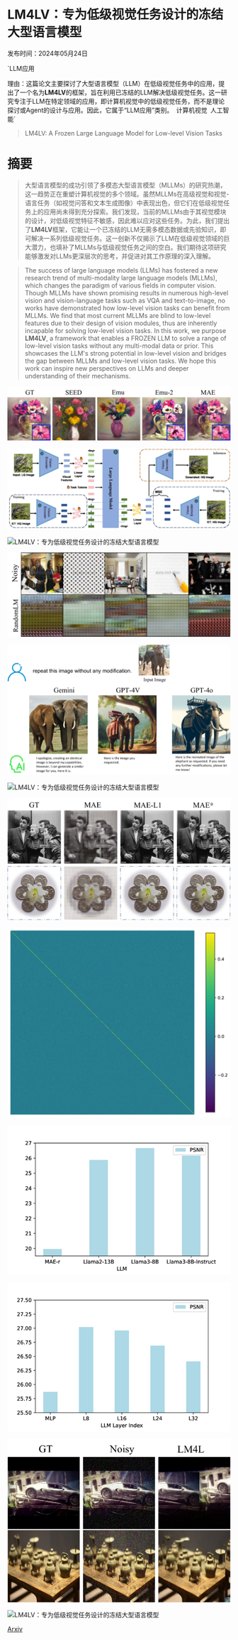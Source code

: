 # LM4LV：专为低级视觉任务设计的冻结大型语言模型

发布时间：2024年05月24日

`LLM应用

理由：这篇论文主要探讨了大型语言模型（LLM）在低级视觉任务中的应用，提出了一个名为**LM4LV**的框架，旨在利用已冻结的LLM解决低级视觉任务。这一研究专注于LLM在特定领域的应用，即计算机视觉中的低级视觉任务，而不是理论探讨或Agent的设计与应用。因此，它属于“LLM应用”类别。` `计算机视觉` `人工智能`

> LM4LV: A Frozen Large Language Model for Low-level Vision Tasks

# 摘要

> 大型语言模型的成功引领了多模态大型语言模型（MLLMs）的研究热潮，这一趋势正在重塑计算机视觉的多个领域。虽然MLLMs在高级视觉和视觉-语言任务（如视觉问答和文本生成图像）中表现出色，但它们在低级视觉任务上的应用尚未得到充分探索。我们发现，当前的MLLMs由于其视觉模块的设计，对低级视觉特征不敏感，因此难以应对这些任务。为此，我们提出了**LM4LV**框架，它能让一个已冻结的LLM无需多模态数据或先验知识，即可解决一系列低级视觉任务。这一创新不仅揭示了LLM在低级视觉领域的巨大潜力，也填补了MLLMs与低级视觉任务之间的空白。我们期待这项研究能够激发对LLMs更深层次的思考，并促进对其工作原理的深入理解。

> The success of large language models (LLMs) has fostered a new research trend of multi-modality large language models (MLLMs), which changes the paradigm of various fields in computer vision. Though MLLMs have shown promising results in numerous high-level vision and vision-language tasks such as VQA and text-to-image, no works have demonstrated how low-level vision tasks can benefit from MLLMs. We find that most current MLLMs are blind to low-level features due to their design of vision modules, thus are inherently incapable for solving low-level vision tasks. In this work, we purpose $\textbf{LM4LV}$, a framework that enables a FROZEN LLM to solve a range of low-level vision tasks without any multi-modal data or prior. This showcases the LLM's strong potential in low-level vision and bridges the gap between MLLMs and low-level vision tasks. We hope this work can inspire new perspectives on LLMs and deeper understanding of their mechanisms.

![LM4LV：专为低级视觉任务设计的冻结大型语言模型](../../../paper_images/2405.15734/x1.png)

![LM4LV：专为低级视觉任务设计的冻结大型语言模型](../../../paper_images/2405.15734/x2.png)

![LM4LV：专为低级视觉任务设计的冻结大型语言模型](../../../paper_images/2405.15734/x3.png)

![LM4LV：专为低级视觉任务设计的冻结大型语言模型](../../../paper_images/2405.15734/x7.png)

![LM4LV：专为低级视觉任务设计的冻结大型语言模型](../../../paper_images/2405.15734/x8.png)

![LM4LV：专为低级视觉任务设计的冻结大型语言模型](../../../paper_images/2405.15734/x9.png)

![LM4LV：专为低级视觉任务设计的冻结大型语言模型](../../../paper_images/2405.15734/x10.png)

![LM4LV：专为低级视觉任务设计的冻结大型语言模型](../../../paper_images/2405.15734/x11.png)

![LM4LV：专为低级视觉任务设计的冻结大型语言模型](../../../paper_images/2405.15734/x12.png)

![LM4LV：专为低级视觉任务设计的冻结大型语言模型](../../../paper_images/2405.15734/x13.png)

![LM4LV：专为低级视觉任务设计的冻结大型语言模型](../../../paper_images/2405.15734/x14.png)

![LM4LV：专为低级视觉任务设计的冻结大型语言模型](../../../paper_images/2405.15734/x15.png)

[Arxiv](https://arxiv.org/abs/2405.15734)